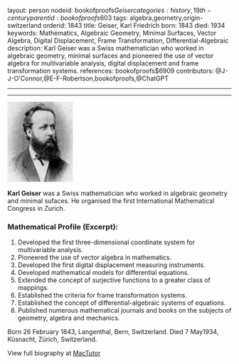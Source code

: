 layout: person
nodeid: bookofproofs$Geiser
categories: history,19th-century
parentid: bookofproofs$603
tags: algebra,geometry,origin-switzerland
orderid: 1843
title: Geiser, Karl Friedrich
born: 1843
died: 1934
keywords: Mathematics, Algebraic Geometry, Minimal Surfaces, Vector Algebra, Digital Displacement, Frame Transformation, Differential-Algebraic
description: Karl Geiser was a Swiss mathematician who worked in algebraic geometry, minimal surfaces and pioneered the use of vector algebra for multivariable analysis, digital displacement and frame transformation systems.
references: bookofproofs$6909
contributors: @J-J-O'Connor,@E-F-Robertson,bookofproofs,@ChatGPT

---



---

![Geiser.jpg](https://github.com/bookofproofs/bookofproofs.github.io/blob/main/_sources/_assets/images/portraits/Geiser.jpg?raw=true)

**Karl Geiser** was a Swiss mathematician who worked in algebraic geometry and minimal sufaces. He organised the first International Mathematical Congress in Zurich.

### Mathematical Profile (Excerpt):
1. Developed the first three-dimensional coordinate system for multivariable analysis.
2. Pioneered the use of vector algebra in mathematics.
3. Developed the first digital displacement measuring instruments.
4. Developed mathematical models for differential equations.
5. Extended the concept of surjective functions to a greater class of mappings.
6. Established the criteria for frame transformation systems.
7. Established the concept of differential-algebraic systems of equations.
8. Published numerous mathematical journals and books on the subjects of geometry, algebra and mechanics.

Born 26 February 1843, Langenthal, Bern, Switzerland. Died 7 May1934, Küsnacht, Zürich, Switzerland.

View full biography at [MacTutor](https://mathshistory.st-andrews.ac.uk/Biographies/Geiser/)
